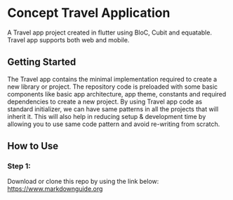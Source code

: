 # Concept Travel Application

A Travel app project created in flutter using BloC, Cubit and equatable. Travel app supports both web and mobile.

## Getting Started
The Travel app contains the minimal implementation required to create a new library or project.
The repository code is preloaded with some basic components like basic app architecture, app theme,
constants and required dependencies to create a new project. By using Travel app code as standard initializer,
we can have same patterns in all the projects that will inherit it. This will also help in reducing setup & development time by
allowing you to use same code pattern and avoid re-writing from scratch.

## How to Use

### Step 1: 
Download or clone this repo by using the link below:
<https://www.markdownguide.org>

